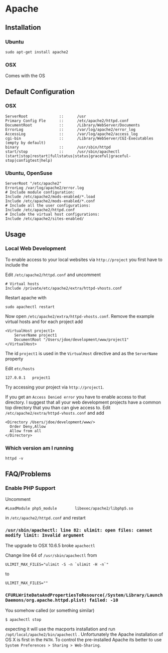 # Apache #

## Installation ##

### Ubuntu ###

	sudo apt-get install apache2

### OSX ###

Comes with the OS

## Default Configuration ##

### OSX ###

	ServerRoot              ::      /usr
	Primary Config Fle      ::      /etc/apache2/httpd.conf
	DocumentRoot            ::      /Library/WebServer/Documents
	ErrorLog                ::      /var/log/apache2/error_log
	AccessLog               ::      /var/log/apache2/access_log
	cgi-bin                 ::      /Library/WebServer/CGI-Executables (empty by default)
	binary                  ::      /usr/sbin/httpd
	start/stop              ::      /usr/sbin/apachectl (start|stop|restart|fullstatus|status|graceful|graceful-stop|configtest|help)

### Ubuntu, OpenSuse ###

	ServerRoot "/etc/apache2"
	ErrorLog /var/log/apache2/error.log
	# Include module configuration:
	Include /etc/apache2/mods-enabled/*.load
	Include /etc/apache2/mods-enabled/*.conf
	# Include all the user configurations:
	Include /etc/apache2/httpd.conf
	# Include the virtual host configurations:
	Include /etc/apache2/sites-enabled/

## Usage ##

### Local Web Development ###

To enable access to your local websites via `http://project` you first have to include the 

Edit `/etc/apache2/httpd.conf` and uncomment

	# Virtual hosts
	Include /private/etc/apache2/extra/httpd-vhosts.conf

Restart apache with

	sudo apachectl restart

Now open  `/etc/apache2/extra/httpd-vhosts.conf`. Remove the example virtual hosts and for each project add

	<VirtualHost project1>
		ServerName project1
	    DocumentRoot "/Users/jdoe/development/www/project1"
	</VirtualHost>

The id `project1` is used in the `VirtualHost` directive and as the `ServerName` property

Edit `etc/hosts`

	127.0.0.1	project1

Try accessing your project via `http://project1`.

If you get an `Access Denied error` you have to enable access to that directory. I suggest that all your web development projects have a common top directory that you than can give access to. Edit `/etc/apache2/extra/httpd-vhosts.conf` and add

	<Directory /Users/jdoe/development/www/>
	  Order Deny,Allow
	  Allow from all
	</Directory>

### Which version am I running ###

	httpd -v

## FAQ/Problems ##

### Enable PHP Support ###

Uncomment

	#LoadModule php5_module        libexec/apache2/libphp5.so
	
in `/etc/apache2/httpd.conf` and restart

### `/usr/sbin/apachectl: line 82: ulimit: open files: cannot modify limit: Invalid argument` ###

The upgrade to OSX 10.6.5 broke `apachectl`

Change line 64 of `/usr/sbin/apachectl` from

	ULIMIT_MAX_FILES="ulimit -S -n `ulimit -H -n`"
	
to

	ULIMIT_MAX_FILES=""

### `CFURLWriteDataAndPropertiesToResource(/System/Library/LaunchDaemons/org.apache.httpd.plist) failed: -10` ###

You somehow called (or something similar)

    $ apachectl stop

expecting it will use the macports installation and run `/opt/local/apache2/bin/apachectl` . Unfortunately the Apache installation of OS X is first in the `PATH`. To control the pre-installed Apache its better to use `System Preferences > Sharing > Web-Sharing`.
